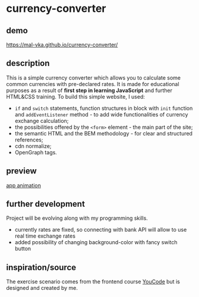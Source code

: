 # currency-converter
## demo
https://mal-vka.github.io/currency-converter/

## description
This is a simple currency converter which allows you to calculate some common currencies with pre-declared rates.
It is made for educational purposes as a result of **first step in learning JavaScript** and further HTML&CSS training.
To build this simple website, I used:
- `if` and `switch` statements, function structures in block with `init` function and `addEventListener` method - to add wide functionalities of currency exchange calculation;
- the possibilities offered by the `<form>` element - the main part of the site;
- the semantic HTML and the BEM methodology - for clear and structured references;
- cdn normalize;
- OpenGraph tags.

## preview
[app animation](https://github.com/mal-vka/currency-converter/blob/main/images/app-animation.gif)

## further development
Project will be evolving along with my programming skills.
- currently rates are fixed, so connecting with bank API will allow to use real time exchange rates
- added possibility of changing background-color with fancy switch button

## inspiration/source
The exercise scenario comes from the frontend course [YouCode](https://youcode.pl/) but is designed and created by me.
